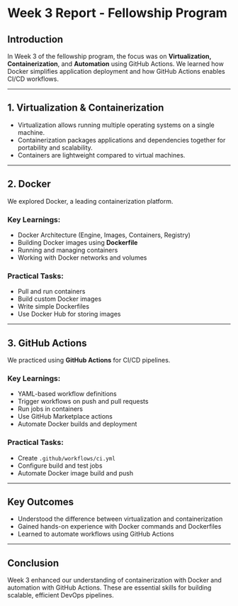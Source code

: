 # Week 3 Report - Fellowship Program

## Introduction
In Week 3 of the fellowship program, the focus was on **Virtualization, Containerization**, and **Automation** using GitHub Actions. 
We learned how Docker simplifies application deployment and how GitHub Actions enables CI/CD workflows.

---

## 1. Virtualization & Containerization
- Virtualization allows running multiple operating systems on a single machine.
- Containerization packages applications and dependencies together for portability and scalability.
- Containers are lightweight compared to virtual machines.

---

## 2. Docker
We explored Docker, a leading containerization platform.

### Key Learnings:
- Docker Architecture (Engine, Images, Containers, Registry)
- Building Docker images using **Dockerfile**
- Running and managing containers
- Working with Docker networks and volumes

### Practical Tasks:
- Pull and run containers
- Build custom Docker images
- Write simple Dockerfiles
- Use Docker Hub for storing images

---

## 3. GitHub Actions
We practiced using **GitHub Actions** for CI/CD pipelines.

### Key Learnings:
- YAML-based workflow definitions
- Trigger workflows on push and pull requests
- Run jobs in containers
- Use GitHub Marketplace actions
- Automate Docker builds and deployment

### Practical Tasks:
- Create `.github/workflows/ci.yml`
- Configure build and test jobs
- Automate Docker image build and push

---

## Key Outcomes
- Understood the difference between virtualization and containerization
- Gained hands-on experience with Docker commands and Dockerfiles
- Learned to automate workflows using GitHub Actions

---

## Conclusion
Week 3 enhanced our understanding of containerization with Docker and automation with GitHub Actions. These are essential skills for building scalable, efficient DevOps pipelines.

